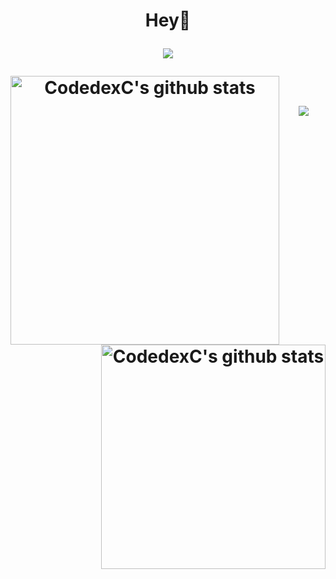 <h1 align="center">Hey👋 
<p align="center">

</p align="center">
<!--- Picture --->
<p align="center">
<img src="https://github.com/CodedexC/CodedexC/blob/main/picture/rep.gif" />
  </p align="center">
<!--- Stat Github --->
<img align="left" width="430" height="auto" alt="CodedexC's github stats" src="https://github-readme-stats.vercel.app/api?username=CodedexC&hide=_border=true&title_color=0088ff&icon_color=0088ff&text_color=c9d1d9&bg_color=0d1117&show_icons=true;count_private=true&amp;include_all_commits=true">
<img align="right" width="359" height="auto" alt="CodedexC's github stats" src="https://github-readme-stats.vercel.app/api/top-langs/?username=CodedexC&hide=_border=true&title_color=0088ffc&icon_color=0ff54c&text_color=c9d1d9&bg_color=0d1117&layout=compact&amp;show_icons=true&amp;">
</h2>
<br>
<br>
<a href="">
  <p align="center">
    <img align="center" src="https://lanyard.cnrad.dev/api/531896089096486922?borderRadius=30px" />
  </p>
</a>
<br>
<br>
<br>



